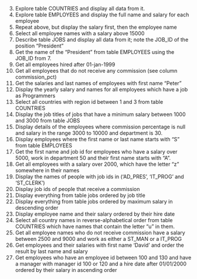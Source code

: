 3.	Explore table  COUNTRIES and display all data from it.
4.	Explore table EMPLOYEES and display the full name and salary for each employee
5.	Repeat above, but display the salary first, then the employee name
6.	Select all employee names with a salary above 15000
7.	Describe table JOBS and display all data from it; note the JOB_ID of the position “President”
8.	Get the name of the “President” from table EMPLOYEES using the JOB_ID from 7.
9.	Get all employees hired after 01-jan-1999
10.	Get all employees that do not receive any commission (see column commission_pct)
11.	Get the salaries and last names of employees with first name “Peter”
12.	Display the yearly salary and names for all employees which have a job as Programmers
13.	Select all countries with region id between 1 and 3 from table COUNTRIES 
14.	Display the job titles of jobs that have a minimum salary between 1000 and 3000 from table JOBS
15.	Display details of the employees where commission percentage is null and salary in the range 3000 to 10000 and department is 30.
16.	Display employees where the first name or last name starts with “S” from table EMPLOYEES
17.	Get the first name and job id for employees who have a salary over 5000, work in department 50 and their first name starts with “A”.
18.	Get all employees with a salary over 2000, which have the letter “z” somewhere in their names
19.	Display the names of people with job ids in (‘AD_PRES’, ‘IT_PROG’ and ‘ST_CLERK’)
20.	Display job ids of people that receive a commission 
21.	Display everything from table jobs ordered by job title
22.	Display everything from table jobs ordered by maximum salary in descending order
23.	Display employee name and their salary ordered by their hire date
24.	Select all country names in reverse-alphabetical order from table COUNTRIES which have names that contain the letter “u” in them.
25.	Get all employee names who do not receive commission have a salary between 2500 and 9000 and work as either a ST_MAN or a IT_PROG
26.	Get employees and their salaries with first name ‘David’ and order the result by last name and salary
27.	Get employees who have an employee id between 100 and 130 and have a manager with manager id 100 or 120 and a hire date after 01/01/2000 ordered by their salary in ascending order